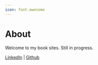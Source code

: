```yaml
---
icon: font-awesome
---
```


# About

Welcome to my book sites. Still in progress.

[LinkedIn](https://www.linkedin.com/in/jonathan-sitohang/) | [Github](https://github.com/hazekezia)

